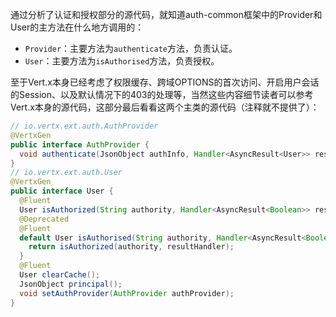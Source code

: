 通过分析了认证和授权部分的源代码，就知道auth-common框架中的Provider和User的主方法在什么地方调用的：

* `Provider`：主要方法为`authenticate`方法，负责认证。
* `User`：主要方法为`isAuthorised`方法，负责授权。

至于Vert.x本身已经考虑了权限缓存、跨域OPTIONS的首次访问、开启用户会话的Session、以及默认情况下的403的处理等，当然这些内容细节读者可以参考Vert.x本身的源代码，这部分最后看看这两个主类的源代码（注释就不提供了）：

```java
// io.vertx.ext.auth.AuthProvider
@VertxGen
public interface AuthProvider {
  void authenticate(JsonObject authInfo, Handler<AsyncResult<User>> resultHandler);
}
// io.vertx.ext.auth.User
@VertxGen
public interface User {
  @Fluent
  User isAuthorized(String authority, Handler<AsyncResult<Boolean>> resultHandler);
  @Deprecated
  @Fluent
  default User isAuthorised(String authority, Handler<AsyncResult<Boolean>> resultHandler) {
    return isAuthorized(authority, resultHandler);
  }
  @Fluent
  User clearCache();
  JsonObject principal();
  void setAuthProvider(AuthProvider authProvider);
}
```



